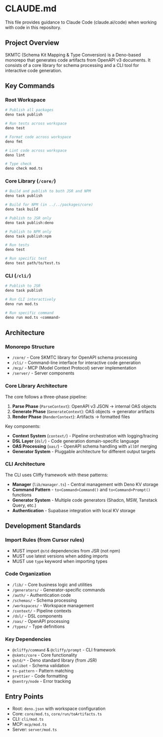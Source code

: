 # CLAUDE.md

This file provides guidance to Claude Code (claude.ai/code) when working with code in this repository.

## Project Overview

SKMTC (Schema Kit Mapping & Type Conversion) is a Deno-based monorepo that generates code artifacts from OpenAPI v3 documents. It consists of a core library for schema processing and a CLI tool for interactive code generation.

## Key Commands

### Root Workspace
```bash
# Publish all packages
deno task publish

# Run tests across workspace
deno test

# Format code across workspace  
deno fmt

# Lint code across workspace
deno lint

# Type check
deno check mod.ts
```

### Core Library (`/core/`)
```bash
# Build and publish to both JSR and NPM
deno task publish

# Build for NPM (in ../../packages/core)
deno task build

# Publish to JSR only
deno task publish:deno

# Publish to NPM only
deno task publish:npm

# Run tests
deno test

# Run specific test
deno test path/to/test.ts
```

### CLI (`/cli/`)
```bash
# Publish to JSR
deno task publish

# Run CLI interactively
deno run mod.ts

# Run specific command
deno run mod.ts <command>
```

## Architecture

### Monorepo Structure
- `/core/` - Core SKMTC library for OpenAPI schema processing
- `/cli/` - Command-line interface for interactive code generation
- `/mcp/` - MCP (Model Context Protocol) server implementation
- `/server/` - Server components

### Core Library Architecture

The core follows a three-phase pipeline:

1. **Parse Phase** (`ParseContext`): OpenAPI v3 JSON → internal OAS objects
2. **Generate Phase** (`GenerateContext`): OAS objects → generator artifacts 
3. **Render Phase** (`RenderContext`): Artifacts → formatted files

Key components:
- **Context System** (`context/`) - Pipeline orchestration with logging/tracing
- **DSL Layer** (`dsl/`) - Code generation domain-specific language
- **OAS Processing** (`oas/`) - OpenAPI schema handling with `allOf` merging
- **Generator System** - Pluggable architecture for different output targets

### CLI Architecture

The CLI uses Cliffy framework with these patterns:
- **Manager** (`lib/manager.ts`) - Central management with Deno KV storage
- **Command Pattern** - `to<Command>Command()` and `to<Command>Prompt()` functions
- **Generator System** - Multiple code generators (Shadcn, MSW, Tanstack Query, etc.)
- **Authentication** - Supabase integration with local KV storage

## Development Standards

### Import Rules (from Cursor rules)
- MUST import `@std` dependencies from JSR (not npm)
- MUST use latest versions when adding imports
- MUST use `type` keyword when importing types

### Code Organization
- `/lib/` - Core business logic and utilities
- `/generators/` - Generator-specific commands  
- `/auth/` - Authentication code
- `/schemas/` - Schema processing
- `/workspaces/` - Workspace management
- `/context/` - Pipeline contexts
- `/dsl/` - DSL components
- `/oas/` - OpenAPI processing
- `/types/` - Type definitions

### Key Dependencies
- `@cliffy/command` & `@cliffy/prompt` - CLI framework
- `@skmtc/core` - Core functionality
- `@std/*` - Deno standard library (from JSR)
- `valibot` - Schema validation
- `ts-pattern` - Pattern matching
- `prettier` - Code formatting
- `@sentry/node` - Error tracking

## Entry Points

- Root: `deno.json` with workspace configuration
- Core: `core/mod.ts`, `core/run/toArtifacts.ts`
- CLI: `cli/mod.ts`
- MCP: `mcp/mod.ts`
- Server: `server/mod.ts`
